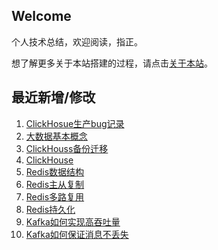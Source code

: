 ## Welcome

个人技术总结，欢迎阅读，指正。

想了解更多关于本站搭建的过程，请点击[关于本站](_docs/AboutMe.md)。

## 最近新增/修改
1. [ClickHosue生产bug记录](Database/ClickHouse/ClickHosue生产bug记录.md)
2. [大数据基本概念](其他/大数据/大数据基本概念.md)
3. [ClickHouss备份迁移](Database/ClickHouse/ClickHouss备份迁移.md)
4. [ClickHouse](Database/ClickHouse/ClickHouse.md)
5. [Redis数据结构](Database/Redis/Redis数据结构.md)
6. [Redis主从复制](Database/Redis/Redis主从复制.md)
7. [Redis多路复用](Database/Redis/Redis多路复用.md)
8. [Redis持久化](Database/Redis/Redis持久化.md)
9. [Kafka如何实现高吞吐量](Tool/MessageQueue/Kafka/Kafka如何实现高吞吐量.md)
10. [Kafka如何保证消息不丢失](Tool/MessageQueue/Kafka/Kafka如何保证消息不丢失.md)

